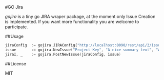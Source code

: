 #GO Jira

*gojira* is a tiny go JIRA wraper package, at the moment only Issue Creation is implemented. If you want more functionality you are welcome to participate.

##Usage

```go
jiraConfig  := gojira.JIRAConfig{"http://localhost:8090/rest/api/2/issue/", "username", "password"}
issue       := gojira.NewIssue("Project-Key", "A nice summary text", "And a propper description, including a link: [http://jira.atlassian.com]", gojira.ISSUE_TYPE_TASK)
jiraI, _    := gojira.PostNewIssue(jiraConfig, issue)
```

##License

MIT
